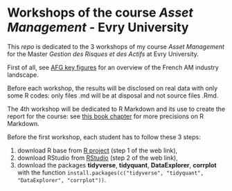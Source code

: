 
# Workshops of the course *Asset Management* - Evry University

This *repo* is dedicated to the 3 workshops of my course *Asset Management* for the Master *Gestion des Risques et des Actifs* at Evry University.

First of all, see [AFG key figures](https://www.afg.asso.fr/afg-document/rapport-dactivite-2023-ensemble-sinvestir-pour-demain/) for an overview of the French AM industry landscape.

Before each workshop, the results will be disclosed on real data with only some R codes: only files .md will be at disposal and not source files .Rmd. 

The 4th workshop will be dedicated to R Markdown and its use to create the report for the course: see [this book chapter](https://r4ds.had.co.nz/r-markdown.html) for more precisions on R Markdown.

Before the first workshop, each student has to follow these 3 steps:
  
  1. download R base from [R project](https://rstudio.com/products/rstudio/download/) (step 1 of the web link),
2. download RStudio from [RStudio](https://rstudio.com/products/rstudio/download/) (step 2 of the web link),
3. download the packages __tidyverse__, __tidyquant__, __DataExplorer__, __corrplot__ with the function `install.packages(c("tidyverse", "tidyquant", "DataExplorer", "corrplot"))`.